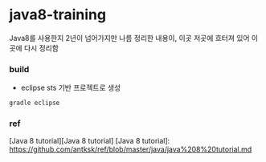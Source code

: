 # java8-training
Java8를 사용한지 2년이 넘어가지만 나름 정리한 내용이, 이곳 저곳에 흐터져 있어 이곳에 다시 정리함

### build
* eclipse sts 기반 프로젝트로 생성
```gradle
gradle eclipse
```
### ref
[Java 8 tutorial][Java 8 tutorial]
[Java 8 tutorial]: https://github.com/antksk/ref/blob/master/java/java%208%20tutorial.md